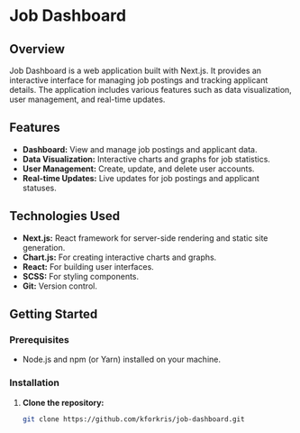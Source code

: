 # Job Dashboard

## Overview

Job Dashboard is a web application built with Next.js. It provides an interactive interface for managing job postings and tracking applicant details. The application includes various features such as data visualization, user management, and real-time updates.

## Features

- **Dashboard:** View and manage job postings and applicant data.
- **Data Visualization:** Interactive charts and graphs for job statistics.
- **User Management:** Create, update, and delete user accounts.
- **Real-time Updates:** Live updates for job postings and applicant statuses.

## Technologies Used

- **Next.js:** React framework for server-side rendering and static site generation.
- **Chart.js:** For creating interactive charts and graphs.
- **React:** For building user interfaces.
- **SCSS:** For styling components.
- **Git:** Version control.

## Getting Started

### Prerequisites

- Node.js and npm (or Yarn) installed on your machine.

### Installation

1. **Clone the repository:**

   ```bash
   git clone https://github.com/kforkris/job-dashboard.git
   ```
